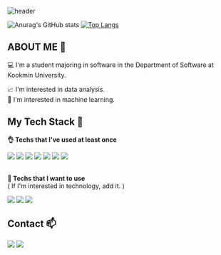 ![header](https://capsule-render.vercel.app/api?type=slice&color=C8FAC8&height=100&section=header&text=✨%20Until%20what%20I%20like%20becomes%20what%20I'm%20good%20at%20✨&fontSize=30)

![Anurag's GitHub stats](https://github-readme-stats.vercel.app/api?username=yellowoov&show_icons=true&theme=gradient)
[![Top Langs](https://github-readme-stats.vercel.app/api/top-langs/?username=yellowoov&layout=compact)](https://github.com/anuraghazra/github-readme-stats)



<h2> ABOUT ME  👀 </h2>
<div>
  💻 I'm a student majoring in software in the Department of Software at Kookmin University.

  📈 I'm interested in data analysis.  
  🤖 I'm interested in machine learning.  
  
</div>

<h2>My Tech Stack  📝</h2>

<div> 

  **👌  Techs that I've used at least once** 
</div>


<div>
  <img src="https://img.shields.io/badge/Python-3776AB?style=flat-square&logo=python&logoColor=white"> <img src="https://img.shields.io/badge/C++-00599C?style=flat-square&logo=C%2B%2B&logoColor=white">
  <img src="https://img.shields.io/badge/MySQL-4479A1?style=flat-square&logo=mysql&logoColor=white"> <img src="https://img.shields.io/badge/HTML5-E34F26?style=flat-square&logo=html5&logoColor=white"> 
  <img src="https://img.shields.io/badge/CSS-1572B6?style=flat-square&logo=css3&logoColor=white"> <img src="https://img.shields.io/badge/JavaScript-F7DF1E?style=flat-square&logo=javascript&logoColor=white">
  <img src="https://img.shields.io/badge/React-61DAFB?style=flat-square&logo=react&logoColor=white"> 
</div>    

<br>
<div>

  **📌  Techs that I want to use**  
  ( If I'm interested in technology, add it. )
</div>

<div>
  <img src="https://img.shields.io/badge/Flask-000000?style=flat-square&logo=flask&logoColor=white"> <img src="https://img.shields.io/badge/Node.js-339933?style=flat-square&logo=node.js&logoColor=white"> 
  <img src="https://img.shields.io/badge/Kotlin-7F52FF?style=flat-square&logo=kotlin&logoColor=white"> 
<h2>Contact  📫</h2>
<div>
  <a href="mailto:yellowoov@kookmin.ac.kr" target="_blank"><img src="https://img.shields.io/badge/Gmail-EA4335?style=flat-square&logo=Gmail&logoColor=white"/></a>
  <a href="https://github.com/yellowoov" target="_blank"><img src="https://img.shields.io/badge/Github-181717?style=flat-square&logo=Github&logoColor=white"/></a>
</div>
  
